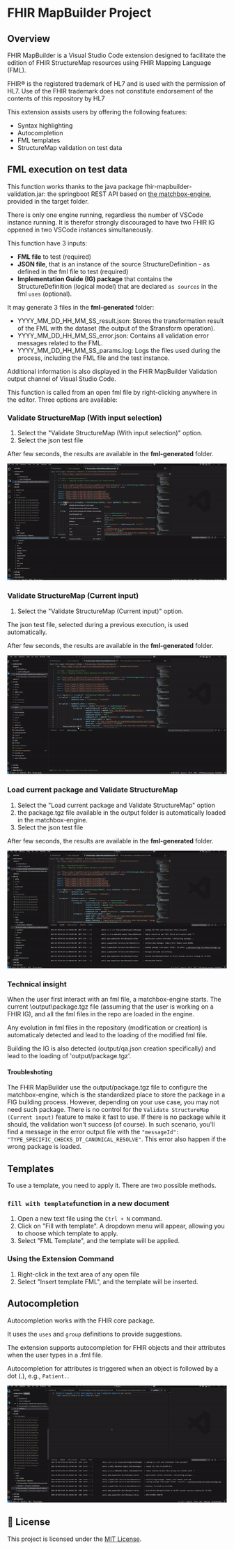 # FHIR MapBuilder Project

## Overview
FHIR MapBuilder is a Visual Studio Code extension designed to facilitate the edition of FHIR StructureMap resources 
using FHIR Mapping Language (FML).

FHIR® is the registered trademark of HL7 and is used with the permission of HL7.
Use of the FHIR trademark does not constitute endorsement of the contents of this repository by HL7

This extension assists users by offering the following features:
- Syntax highlighting
- Autocompletion
- FML templates
- StructureMap validation on test data

## FML execution on test data
This function works thanks to the java package fhir-mapbuilder-validation.jar: the springboot REST API based on 
[the matchbox-engine](https://github.com/ahdis/matchbox), provided in the target folder.

There is only one engine running, regardless the number of VSCode instance running. It is therefor strongly discouraged to have two FHIR IG oppened in two VSCode instances simultaneously. 

This function have 3 inputs:
- **FML file** to test (required)
- **JSON file**, that is an instance of the source StructureDefinition - as defined in the fml file to test (required)
- **Implementation Guide (IG) package** that contains the StructureDefinition (logical model) that are declared `as sources` in the fml `uses` (optional).

It may generate 3 files in the **fml-generated** folder:
- YYYY_MM_DD_HH_MM_SS_result.json: Stores the transformation result of the FML with the dataset (the output of the $transform operation).
- YYYY_MM_DD_HH_MM_SS_error.json: Contains all validation error messages related to the FML.
- YYYY_MM_DD_HH_MM_SS_params.log: Logs the files used during the process, including the FML file and the test instance.

Additional information is also displayed in the FHIR MapBuilder Validation output channel of Visual Studio Code.

This function is called from an open fml file by right-clicking anywhere in the editor. Three options are available:

### Validate StructureMap (With input selection)

1. Select the "Validate StructureMap (With input selection)" option.
2. Select the json test file

After few seconds, the results are available in the **fml-generated** folder.

![Validate StructureMap](ext-images/validation-with-selection.gif)

### Validate StructureMap (Current input)

1. Select the "Validate StructureMap (Current input)" option.

The json test file, selected during a previous execution, is used automatically.

After few seconds, the results are available in the **fml-generated** folder.

![Validate StructureMap](ext-images/validation.gif)

### Load current package and Validate StructureMap

1. Select the "Load current package and Validate StructureMap" option
2. the package.tgz file available in the output folder is automatically loaded in the matchbox-engine.
3. Select the json test file

After few seconds, the results are available in the **fml-generated** folder.

![Validate StructureMap](ext-images/load-engine.gif)

### Technical insight

When the user first interact with an fml file, a matchbox-engine starts. 
The current \output\package.tgz file (assuming that the user is working on a FHIR IG), and all the fml files in the repo are loaded in the engine. 

Any evolution in fml files in the repository (modification or creation) is automaticaly detected and lead to the loading of the modified fml file. 

Building the IG is also detected (output/qa.json creation specifically) and lead to the loading of 'output/package.tgz'. 

#### Troubleshoting
The FHIR MapBuilder use the output/package.tgz file to configure the matchbox-engine, which is the standardized place to 
store the package in a FIG building process. However, depending on your use case, you may not need such package.
There is no control for the `Validate StructureMap (Current input)` feature to make it fast to use. If there is no 
package while it should, the validation won't success (of course). In such scenario, you'll find a message in the error 
output file with the `"messageId": "TYPE_SPECIFIC_CHECKS_DT_CANONICAL_RESOLVE"`. This error also happen if the wrong 
package is loaded.

## Templates

To use a template, you need to apply it. There are two possible methods.

### `fill with template`function in a new document

1. Open a new text file using the ```Ctrl + N``` command.
2. Click on "Fill with template". A dropdown menu will appear, allowing you to choose which template to apply.
3. Select "FML Template", and the template will be applied.

### Using the Extension Command

1. Right-click in the text area of any open file
2. Select "Insert template FML", and the template will be inserted.

## Autocompletion

Autocompletion works with the FHIR core package.

It uses the `uses` and `group` definitions to provide suggestions.

The extension supports autocompletion for FHIR objects and their attributes when the user types in a .fml file.

Autocompletion for attributes is triggered when an object is followed by a dot (.), e.g., `Patient.`.


![Autocomplete](ext-images/autocomplete-part1.gif)

## 📜 License

This project is licensed under the [MIT License](../LICENSE).
